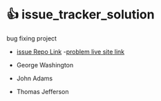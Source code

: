 # :+1: issue_tracker_solution
bug fixing project

- [issue Repo Link](https://github.com/ProgrammingHero1/issue-tracker)
-[problem live site link](https://programminghero1.github.io/issue-tracker/)

- George Washington
- John Adams
- Thomas Jefferson

